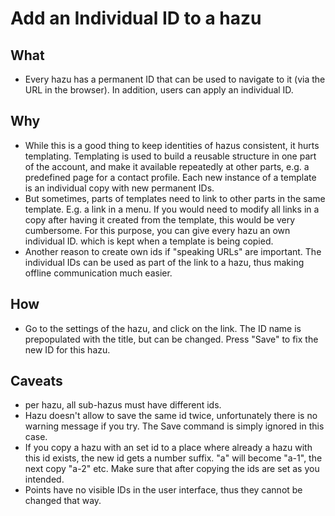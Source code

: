 # Add an Individual ID to a hazu

## What

* Every hazu has a permanent ID that can be used to navigate to it (via the URL in the browser). In addition,  users can apply an individual ID.

## Why

* While this is a good thing to keep identities of hazus consistent, it hurts templating. Templating is used to build a reusable structure in one part of the account, and make it available repeatedly at other parts, e.g. a predefined page for a contact profile. Each new instance of a template is an individual copy with new permanent IDs.
* But sometimes, parts of templates need to link to other parts in the same template. E.g. a link in a menu. If you would need to modify all links in a copy after having it created from the template, this would be very cumbersome. For this purpose, you can give every hazu an own individual ID. which is kept when a template is being copied.
* Another reason to create own ids if "speaking URLs" are important. The individual IDs can be used as part of the link to a hazu, thus making offline communication much easier.

## How

* Go to the settings of the hazu, and click on the link. The ID name is prepopulated with the title, but can be changed. Press "Save" to fix the new ID for this hazu.

## Caveats

* per hazu, all sub-hazus must have different ids. 
* Hazu doesn't allow to save the same id twice, unfortunately there is no warning message if you try. The Save command is simply ignored in this case.
*    If you copy a hazu with an set id to a place where already a hazu with this id exists, the new id gets a number suffix. "a" will become "a-1", the next copy "a-2" etc. Make sure that after copying the ids are set as you intended.
* Points have no visible IDs in the user interface, thus they cannot be changed that way.